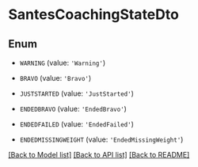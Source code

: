 # SantesCoachingStateDto


## Enum

* `WARNING` (value: `'Warning'`)

* `BRAVO` (value: `'Bravo'`)

* `JUSTSTARTED` (value: `'JustStarted'`)

* `ENDEDBRAVO` (value: `'EndedBravo'`)

* `ENDEDFAILED` (value: `'EndedFailed'`)

* `ENDEDMISSINGWEIGHT` (value: `'EndedMissingWeight'`)

[[Back to Model list]](../README.md#documentation-for-models) [[Back to API list]](../README.md#documentation-for-api-endpoints) [[Back to README]](../README.md)


